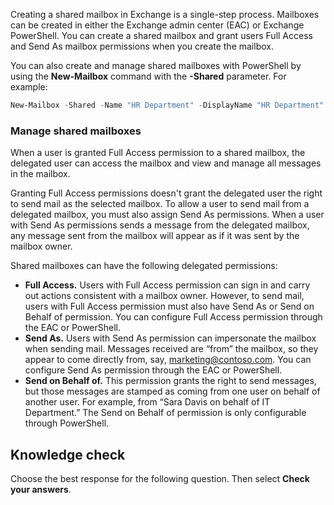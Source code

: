 Creating a shared mailbox in Exchange is a single-step process. Mailboxes can be created in either the Exchange admin center (EAC) or Exchange PowerShell. You can create a shared mailbox and grant users Full Access and Send As mailbox permissions when you create the mailbox.

You can also create and manage shared mailboxes with PowerShell by using the **New-Mailbox** command with the **-Shared** parameter. For example:

```powershell
New-Mailbox -Shared -Name "HR Department" -DisplayName "HR Department" -Alias HR@contoso.com | Set-Mailbox -GrantSendOnBehalfTo HRSG | Add-MailboxPermission -User HRSG -AccessRights FullAccess -InheritanceType All
```

### Manage shared mailboxes

When a user is granted Full Access permission to a shared mailbox, the delegated user can access the mailbox and view and manage all messages in the mailbox.

Granting Full Access permissions doesn't grant the delegated user the right to send mail as the selected mailbox. To allow a user to send mail from a delegated mailbox, you must also assign Send As permissions. When a user with Send As permissions sends a message from the delegated mailbox, any message sent from the mailbox will appear as if it was sent by the mailbox owner.

Shared mailboxes can have the following delegated permissions:

 -  **Full Access.** Users with Full Access permission can sign in and carry out actions consistent with a mailbox owner. However, to send mail, users with Full Access permission must also have Send As or Send on Behalf of permission. You can configure Full Access permission through the EAC or PowerShell.
 -  **Send As.** Users with Send As permission can impersonate the mailbox when sending mail. Messages received are “from” the mailbox, so they appear to come directly from, say, marketing@contoso.com. You can configure Send As permission through the EAC or PowerShell.
 -  **Send on Behalf of.** This permission grants the right to send messages, but those messages are stamped as coming from one user on behalf of another user. For example, from “Sara Davis on behalf of IT Department.” The Send on Behalf of permission is only configurable through PowerShell.

## Knowledge check

Choose the best response for the following question. Then select **Check your answers**.